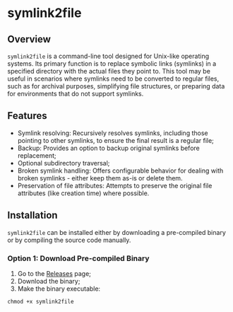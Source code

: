 # symlink2file

## Overview

`symlink2file` is a command-line tool designed for Unix-like operating systems. 
Its primary function is to replace symbolic links (symlinks) in a specified directory 
with the actual files they point to. This tool may be useful in scenarios where symlinks 
need to be converted to regular files, such as for archival purposes, 
simplifying file structures, or preparing data for environments that do not support symlinks.

## Features

- Symlink resolving: Recursively resolves symlinks, including those pointing to other symlinks, to ensure the final result is a regular file;
- Backup: Provides an option to backup original symlinks before replacement;
- Optional subdirectory traversal;
- Broken symlink handling: Offers configurable behavior for dealing with broken symlinks - either keep them as-is or delete them.
- Preservation of file attributes: Attempts to preserve the original file attributes (like creation time) where possible.

## Installation

`symlink2file` can be installed either by downloading a pre-compiled binary or by compiling the source code manually. 

### Option 1: Download Pre-compiled Binary

1. Go to the [Releases](https://github.com/vmikk/symlink2file/releases) page;
2. Download the binary;
3. Make the binary executable:
```
chmod +x symlink2file
```

